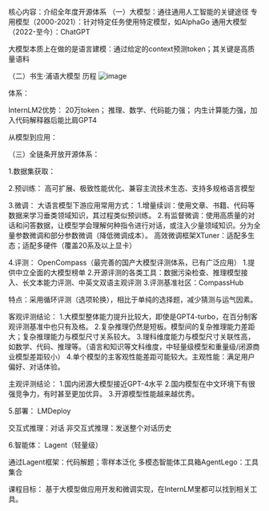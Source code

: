 核心内容：介绍全年度开源体系
（一）大模型：通往通用人工智能的关键途径
专用模型（2000-2021）：针对特定任务使用特定模型，如AlphaGo
通用大模型（2022-至今）：ChatGPT

大模型本质上在做的是语言建模：通过给定的context预测token；其关键是高质量语料

（二）书生·浦语大模型
历程
![image](https://github.com/Hajime1235/InternLM/assets/165744158/a2e0bab0-84a3-45b5-84d0-216744dafec3)


体系：


InternLM2优势：
20万token；
推理、数学、代码能力强；
内生计算能力强，加入代码解释器后能比肩GPT4

从模型到应用：





（三）全链条开放开源体系：

1.数据集获取：


2.预训练：
高可扩展、极致性能优化、兼容主流技术生态、支持多规格语言模型

3.微调：
大语言模型下游应用常用方式：
1.增量续训：使用文章、书籍、代码等数据来学习垂类领域知识，其过程类似预训练。
2.有监督微调：使用高质量的对话和问答数据，让模型学会理解何种指令进行对话，或注入少量领域知识。分为全量参数微调和部分参数微调（降低微调成本）。
高效微调框架XTuner：适配多生态；适配多硬件（覆盖20系及以上显卡）

4.评测：
OpenCompass（最完善的国产大模型评测体系，已有广泛应用）
1.提供中立全面的大模型榜单
2.开源评测的各类工具：数据污染检查、推理模型接入、长文本能力评测、中英文双语主观评测
3.评测基准社区：CompassHub

特点：采用循环评测（选项轮换），相比于单纯的选择题，减少猜测与运气因素。

客观评测结论：
1.大模型整体能力提升比较大，即使是GPT4-turbo，在百分制客观评测基准中也只有及格。
2.复杂推理仍然是短板。模型间的复杂推理能力差距大；复杂推理能力与模型尺寸关系较大。
3.理科维度能力与模型尺寸关联性高，如数学、代码、推理等。（语言和知识等文科维度，中轻量级模型和重量级/闭源商业模型差距较小）
4.单个模型的主客观性能差距可能较大。主观性能：满足用户偏好、对话体验。

主观评测结论：
1.国内闭源大模型接近GPT-4水平
2.国内模型在中文环境下有很强竞争力，有时甚至更加优异。
3.开源模型性能越来越优秀。

5.部署：
LMDeploy

交互式推理：对话
非交互式推理：发送整个对话历史

6.智能体：
Lagent（轻量级）

通过Lagent框架：代码解题；零样本泛化
多模态智能体工具箱AgentLego：工具集合

课程目标：
基于大模型做应用开发和微调实现，在InternLM里都可以找到相关工具。
